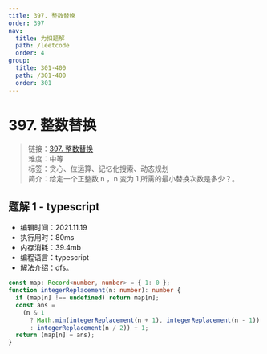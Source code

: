 ```yaml
---
title: 397. 整数替换
order: 397
nav:
  title: 力扣题解
  path: /leetcode
  order: 4
group:
  title: 301-400
  path: /301-400
  order: 301
---
```


# 397. 整数替换

> 链接：[397. 整数替换](https://leetcode-cn.com/problems/integer-replacement/)  
> 难度：中等  
> 标签：贪心、位运算、记忆化搜索、动态规划  
> 简介：给定一个正整数 n ，n 变为 1 所需的最小替换次数是多少？。

## 题解 1 - typescript

- 编辑时间：2021.11.19
- 执行用时：80ms
- 内存消耗：39.4mb
- 编程语言：typescript
- 解法介绍：dfs。

```typescript
const map: Record<number, number> = { 1: 0 };
function integerReplacement(n: number): number {
  if (map[n] !== undefined) return map[n];
  const ans =
    (n & 1
      ? Math.min(integerReplacement(n + 1), integerReplacement(n - 1))
      : integerReplacement(n / 2)) + 1;
  return (map[n] = ans);
}
```
